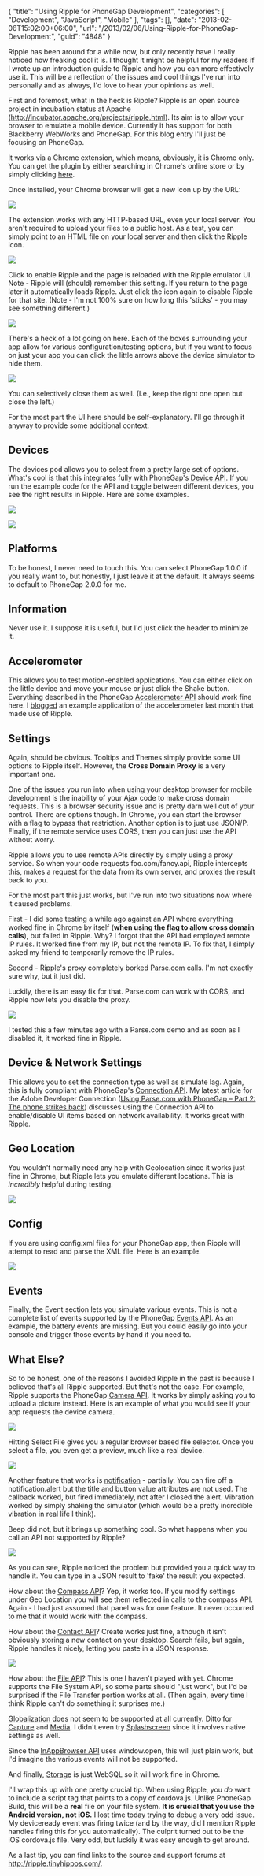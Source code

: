 {
	"title": "Using Ripple for PhoneGap Development",
	"categories": [
		"Development",
		"JavaScript",
		"Mobile"
	],
	"tags": [],
	"date": "2013-02-06T15:02:00+06:00",
	"url": "/2013/02/06/Using-Ripple-for-PhoneGap-Development",
	"guid": "4848"
}

Ripple has been around for a while now, but only recently have I really noticed how freaking cool it is. I thought it might be helpful for my readers if I wrote up an introduction guide to Ripple and how you can more effectively use it. This will be a reflection of the issues and cool things I've run into personally and as always, I'd love to hear your opinions as well.
<!--more-->
First and foremost, what in the heck is Ripple? Ripple is an open source project in incubation status at Apache (<a href="http://incubator.apache.org/projects/ripple.html">http://incubator.apache.org/projects/ripple.html</a>). Its aim is to allow your browser to emulate a mobile device. Currently it has support for both Blackberry WebWorks and PhoneGap. For this blog entry I'll just be focusing on PhoneGap.

It works via a Chrome extension, which means, obviously, it is Chrome only. You can get the plugin by either searching in Chrome's online store or by simply clicking <a href="https://chrome.google.com/webstore/detail/geelfhphabnejjhdalkjhgipohgpdnoc">here</a>. 

Once installed, your Chrome browser will get a new icon up by the URL:

<img src="http://www.raymondcamden.com/images/ScreenClip170.png" />

The extension works with any HTTP-based URL, even your local server. You aren't required to upload your files to a public host. As a test, you can simply point to an HTML file on your local server and then click the Ripple icon.

<img src="http://www.raymondcamden.com/images/ScreenClip171.png" />

Click to enable Ripple and the page is reloaded with the Ripple emulator UI. Note - Ripple will (should) remember this setting. If you return to the page later it automatically loads Ripple. Just click the icon again to disable Ripple for that site. (Note - I'm not 100% sure on how long this 'sticks' - you may see something different.)

<img src="http://www.raymondcamden.com/images/ScreenClip172.png" />

There's a heck of a lot going on here. Each of the boxes surrounding your app allow for various configuration/testing options, but if you want to focus on just your app you can click the little arrows above the device simulator to hide them.

<img src="http://www.raymondcamden.com/images/ScreenClip173.png" />

You can selectively close them as well. (I.e., keep the right one open but close the left.)

For the most part the UI here should be self-explanatory. I'll go through it anyway  to provide some additional context.

<h2>Devices</h2>

The devices pod allows you to select from a pretty large set of options. What's cool is that this integrates fully with PhoneGap's <a href="http://docs.phonegap.com/en/2.3.0/cordova_device_device.md.html#Device">Device API</a>. If you run the example code for the API and toggle between different devices, you see the right results in Ripple. Here are some examples.

<img src="http://www.raymondcamden.com/images/ScreenClip175.png" />
<p/>

<img src="http://www.raymondcamden.com/images/ScreenClip176.png" />

<h2>Platforms</h2>

To be honest, I never need to touch this. You can select PhoneGap 1.0.0 if you really want to, but honestly, I just leave it at the default. It always seems to default to PhoneGap 2.0.0 for me.

<h2>Information</h2>

Never use it. I suppose it is useful, but I'd just click the header to minimize it. 

<h2>Accelerometer</h2>

This allows you to test motion-enabled applications. You can either click on the little device and move your mouse or just click the Shake button. Everything described in the PhoneGap <a href="http://docs.phonegap.com/en/2.3.0/cordova_accelerometer_accelerometer.md.html#Accelerometer">Accelerometer API</a> should work fine here. I <a href="http://www.raymondcamden.com/index.cfm/2013/1/15/PhoneGap-Sample--Shake-to-Roll">blogged</a> an example application of the accelerometer last month that made use of Ripple.

<h2>Settings</h2>

Again, should be obvious. Tooltips and Themes simply provide some UI options to Ripple itself. However, the <b>Cross Domain Proxy</b> is a very important one.

One of the issues you run into when using your desktop browser for mobile development is the inability of your Ajax code to make cross domain requests. This is a browser security issue and is pretty darn well out of your control. There are options though. In Chrome, you can start the browser with a flag to bypass that restriction. Another option is to just use JSON/P. Finally, if the remote service uses CORS, then you can just use the API without worry. 

Ripple allows you to use remote APIs directly by simply using a proxy service. So when your code requests foo.com/fancy.api, Ripple intercepts this, makes a request for the data from its own server, and proxies the result back to you.

For the most part this just works, but I've run into two situations now where it caused problems.

First - I did some testing a while ago against an API where everything worked fine in Chrome by itself (<b>when using the flag to allow cross domain calls</b>), but failed in Ripple. Why? I forgot that the API had employed remote IP rules. It worked fine from my IP, but not the remote IP. To fix that, I simply asked my friend to temporarily remove the IP rules. 

Second - Ripple's proxy completely borked <a href="http://www.parse.com">Parse.com</a> calls. I'm not exactly sure why, but it just did.

Luckily, there is an easy fix for that. Parse.com can work with CORS, and Ripple now lets you disable the proxy. 

<img src="http://www.raymondcamden.com/images/ScreenClip177.png" />

I tested this a few minutes ago with a Parse.com demo and as soon as I disabled it, it worked fine in Ripple.

<h2>Device &amp; Network Settings</h2>

This allows you to set the connection type as well as simulate lag. Again, this is fully compliant with PhoneGap's <a href="http://docs.phonegap.com/en/2.3.0/cordova_connection_connection.md.html#Connection">Connection API</a>. My latest article for the Adobe Developer Connection (<a href="http://www.adobe.com/devnet/phonegap/articles/using-parse-with-phonegap-part-2-the-phone-strikes-back.html">Using Parse.com with PhoneGap – Part 2: The phone strikes back</a>) discusses using the Connection API to enable/disable UI items based on network availability. It works great with Ripple.

<h2>Geo Location</h2>

You wouldn't normally need any help with Geolocation since it works just fine in Chrome, but Ripple lets you emulate different locations. This is <i>incredibly</i> helpful during testing. 

<img src="http://www.raymondcamden.com/images/ScreenClip178.png" />

<h2>Config</h2>

If you are using config.xml files for your PhoneGap app, then Ripple will attempt to read and parse the XML file. Here is an example.

<img src="http://www.raymondcamden.com/images/screenshot61.png" />

<h2>Events</h2>

Finally, the Event section lets you simulate various events. This is not a complete list of events supported by the PhoneGap <a href="http://docs.phonegap.com/en/2.3.0/cordova_events_events.md.html#Events">Events API</a>. As an example, the battery events are missing. But you could easily go into your console and trigger those events by hand if you need to.

<h2>What Else?</h2>

So to be honest, one of the reasons I avoided Ripple in the past is because I believed that's all Ripple supported. But that's not the case. For example, Ripple supports the PhoneGap <a href="http://docs.phonegap.com/en/2.3.0/cordova_camera_camera.md.html#Camera">Camera API</a>. It works by simply asking you to upload a picture instead. Here is an example of what you would see if your app requests the device camera.

<img src="http://www.raymondcamden.com/images/ScreenClip179.png" />

Hitting Select File gives you a regular browser based file selector. Once you select a file, you even get a preview, much like a real device.

<img src="http://www.raymondcamden.com/images/ScreenClip180.png" />

Another feature that works is <a href="http://docs.phonegap.com/en/2.3.0/cordova_notification_notification.md.html#Notification">notification</a> - partially. You can fire off a notification.alert but the title and button value attributes are not used. The callback worked, but fired immediately, not after I closed the alert. Vibration worked by simply shaking the simulator (which would be a pretty incredible vibration in real life I think). 

Beep did not, but it brings up something cool. So what happens when you call an API not supported by Ripple?

<img src="http://www.raymondcamden.com/images/ScreenClip181.png" />

As you can see, Ripple noticed the problem but provided you a quick way to handle it. You can type in a JSON result to 'fake' the result you expected.

How about the <a href="http://docs.phonegap.com/en/2.3.0/cordova_compass_compass.md.html#Compass">Compass API</a>? Yep, it works too. If you modify settings under Geo Location you will see them reflected in calls to the compass API. Again - I had just assumed that panel was for one feature. It never occurred to me that it would work with the compass.

How about the <a href="http://docs.phonegap.com/en/2.3.0/cordova_contacts_contacts.md.html#Contacts">Contact API</a>? Create works just fine, although it isn't obviously storing a new contact on your desktop. Search fails, but again, Ripple handles it nicely, letting you paste in a JSON response. 

<img src="http://www.raymondcamden.com/images/ScreenClip182.png" />

How about the <a href="http://docs.phonegap.com/en/2.3.0/cordova_file_file.md.html#File">File API</a>? This is one I haven't played with yet. Chrome supports the File System API, so some parts should "just work", but I'd be surprised if the File Transfer portion works at all. (Then again, every time I think Ripple can't do something it surprises me.)

<a href="http://docs.phonegap.com/en/2.3.0/cordova_globalization_globalization.md.html#Globalization">Globalization</a> does not seem to be supported at all currently. Ditto for <a href="http://docs.phonegap.com/en/2.3.0/cordova_media_capture_capture.md.html#Capture">Capture</a> and <a href="http://docs.phonegap.com/en/2.3.0/cordova_media_media.md.html#Media">Media</a>. I didn't even try <a href="http://docs.phonegap.com/en/2.3.0/cordova_splashscreen_splashscreen.md.html#Splashscreen">Splashscreen</a> since it involves native settings as well. 

Since the <a href="http://docs.phonegap.com/en/2.3.0/cordova_inappbrowser_inappbrowser.md.html#InAppBrowser">InAppBrowser API</a> uses window.open, this will just plain work, but I'd imagine the various events will not be supported.

And finally, <a href="http://docs.phonegap.com/en/2.3.0/cordova_storage_storage.md.html#Storage">Storage</a> is just WebSQL so it will work fine in Chrome.

I'll wrap this up with one pretty crucial tip. When using Ripple, you <i>do</i> want to include a script tag that points to a copy of cordova.js. Unlike PhoneGap Build, this will be a <b>real</b> file on your file system. <b>It is crucial that you use the Android version, not iOS.</b> I lost time today trying to debug a very odd issue. My deviceready event was firing twice (and by the way, did I mention Ripple handles firing this for you automatically). The culprit turned out to be the iOS cordova.js file. Very odd, but luckily it was easy enough to get around. 

As a last tip, you can find links to the source and support forums at <a href="http://ripple.tinyhippos.com/">http://ripple.tinyhippos.com/</a>.
